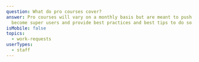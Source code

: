 ```yaml
---
question: What do pro courses cover?
answer: Pro courses will vary on a monthly basis but are meant to push users to
  become super users and provide best practices and best tips to do so.
isMobile: false
topics:
  - work-requests
userTypes:
  - staff
---
```

